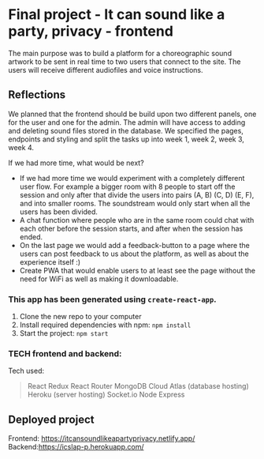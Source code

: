 # Final project - It can sound like a party, privacy - frontend
The main purpose was to build a platform for a choreographic sound artwork to be sent in real time to two users that connect to the site.
The users will receive different audiofiles and voice instructions. 

## Reflections
We planned that the frontend should be build upon two different panels, one for the user and one for the admin. The admin will have access to adding and deleting sound files stored in the database. 
We specified the pages, endpoints and styling and split the tasks up into week 1, week 2, week 3, week 4.

If we had more time, what would be next?
- If we had more time we would experiment with a completely different user flow. For example a bigger room with 8 people to start off the session and only after that divide the users into pairs (A, B) (C, D) (E, F), and into smaller rooms. The soundstream would only start when all the users has been divided.
- A chat function where people who are in the same room could chat with each other before the session starts, and after when the session has ended. 
- On the last page we would add a feedback-button to a page where the users can post feedback to us about the platform, as well as about the experience itself :)
- Create PWA that would enable users to at least see the page without the need for WiFi as well as making it downloadable.
  
### This app has been generated using `create-react-app`. 
1. Clone the new repo to your computer
2. Install required dependencies with npm: `npm install`
3. Start the project: `npm start`

### TECH frontend and backend: 
Tech used:
> React
> Redux
> React Router
> MongoDB Cloud Atlas (database hosting)
> Heroku (server hosting)
> Socket.io
> Node 
> Express

## Deployed project
Frontend: https://itcansoundlikeapartyprivacy.netlify.app/
Backend:https://icslap-p.herokuapp.com/
